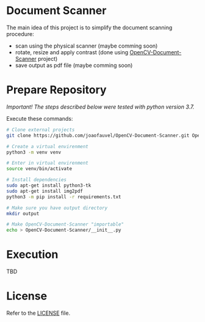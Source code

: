 # Document Scanner

The main idea of this project is to simplify the document scanning procedure:
- scan using the physical scanner (maybe comming soon)
- rotate, resize and apply contrast (done using [OpenCV-Document-Scanner](https://github.com/joaofauvel/OpenCV-Document-Scanner) project)
- save output as pdf file (maybe comming soon)

# Prepare Repository

*Important! The steps described below were tested with python version 3.7.*

Execute these commands:
```sh 
# Clone external projects
git clone https://github.com/joaofauvel/OpenCV-Document-Scanner.git OpenCV_Document_Scanner

# Create a virtual envirenment
python3 -m venv venv

# Enter in virtual envirenment
source venv/bin/activate

# Install dependencies
sudo apt-get install python3-tk
sudo apt-get install img2pdf
python3 -m pip install -r requirements.txt

# Make sure you have output directory
mkdir output

# Make OpenCV-Document-Scanner "importable"
echo > OpenCV-Document-Scanner/__init__.py
```

# Execution 

TBD

# License

Refer to the [LICENSE](LICENSE) file.
